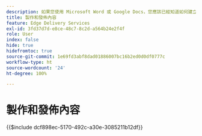 ```yaml
---
description: 如果您使用 Microsoft Word 或 Google Docs，您應該已經知道如何建立內容。
title: 製作和發佈內容
feature: Edge Delivery Services
exl-id: 3fd37d7d-e8ce-48c7-8c2d-a564b24e2f4f
role: User
index: false
hide: true
hidefromtoc: true
source-git-commit: 1e69fd3abf8dad01886007bc16b2ed0d0df0777c
workflow-type: ht
source-wordcount: '24'
ht-degree: 100%

---
```


# 製作和發佈內容

{{$include dcf898ec-5170-492c-a30e-3085211b12df}}

